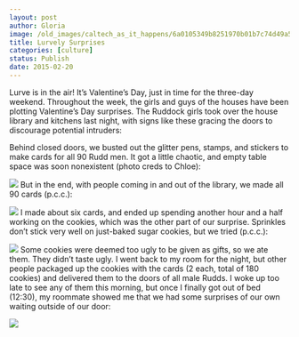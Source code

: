 ```yaml
---
layout: post
author: Gloria
image: /old_images/caltech_as_it_happens/6a0105349b8251970b01b7c74d49a5970b.png
title: Lurvely Surprises
categories: [culture]
status: Publish
date: 2015-02-20
---
```


Lurve is in the air! It’s Valentine’s Day, just in time for the three-day weekend. Throughout the week, the girls and guys of the houses have been plotting Valentine’s Day surprises. The Ruddock girls took over the house library and kitchens last night, with signs like these gracing the doors to discourage potential intruders:

Behind closed doors, we busted out the glitter pens, stamps, and stickers to make cards for all 90 Rudd men. It got a little chaotic, and empty table space was soon nonexistent (photo creds to Chloe):


![](/old_images/caltech_as_it_happens/6a0105349b8251970b01bb07f0fce4970d.jpg)
But in the end, with people coming in and out of the library, we made all 90 cards (p.c.c.):


![](/old_images/caltech_as_it_happens/6a0105349b8251970b01b8d0d6a968970c.jpg)
I made about six cards, and ended up spending another hour and a half working on the cookies, which was the other part of our surprise. Sprinkles don’t stick very well on just-baked sugar cookies, but we tried (p.c.c.):


![](/old_images/caltech_as_it_happens/6a0105349b8251970b01b7c74d4c52970b.jpg)
Some cookies were deemed too ugly to be given as gifts, so we ate them. They didn’t taste ugly. I went back to my room for the night, but other people packaged up the cookies with the cards (2 each, total of 180 cookies) and delivered them to the doors of all male Rudds. I woke up too late to see any of them this morning, but once I finally got out of bed (12:30), my roommate showed me that we had some surprises of our own waiting outside of our door:


![](/old_images/caltech_as_it_happens/6a0105349b8251970b01b7c74d4dae970b.png)
